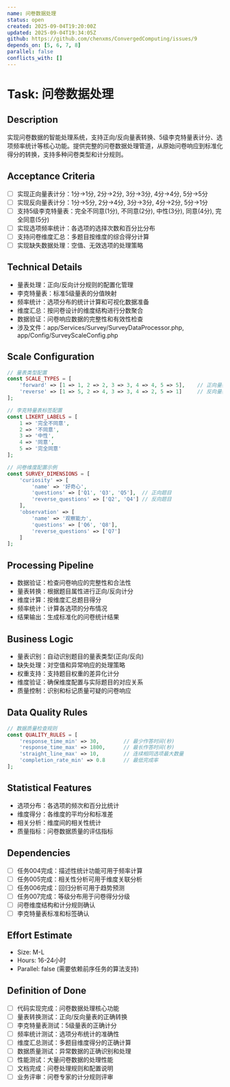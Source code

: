 ```yaml
---
name: 问卷数据处理
status: open
created: 2025-09-04T19:20:00Z
updated: 2025-09-04T19:34:05Z
github: https://github.com/chenxms/ConvergedComputing/issues/9
depends_on: [5, 6, 7, 8]
parallel: false
conflicts_with: []
---
```


# Task: 问卷数据处理

## Description
实现问卷数据的智能处理系统，支持正向/反向量表转换、5级李克特量表计分、选项频率统计等核心功能。提供完整的问卷数据处理管道，从原始问卷响应到标准化得分的转换，支持多种问卷类型和计分规则。

## Acceptance Criteria
- [ ] 实现正向量表计分：1分->1分, 2分->2分, 3分->3分, 4分->4分, 5分->5分
- [ ] 实现反向量表计分：1分->5分, 2分->4分, 3分->3分, 4分->2分, 5分->1分
- [ ] 支持5级李克特量表：完全不同意(1分), 不同意(2分), 中性(3分), 同意(4分), 完全同意(5分)
- [ ] 实现选项频率统计：各选项的选择次数和百分比分布
- [ ] 支持问卷维度汇总：多题目按维度的综合得分计算
- [ ] 实现缺失数据处理：空值、无效选项的处理策略

## Technical Details
- 量表处理：正向/反向计分规则的配置化管理
- 李克特量表：标准5级量表的分值映射
- 频率统计：选项分布的统计计算和可视化数据准备
- 维度汇总：按问卷设计的维度结构进行分数聚合
- 数据验证：问卷响应数据的完整性和有效性检查
- 涉及文件：app/Services/Survey/SurveyDataProcessor.php, app/Config/SurveyScaleConfig.php

## Scale Configuration
```php
// 量表类型配置
const SCALE_TYPES = [
    'forward' => [1 => 1, 2 => 2, 3 => 3, 4 => 4, 5 => 5],    // 正向量表
    'reverse' => [1 => 5, 2 => 4, 3 => 3, 4 => 2, 5 => 1]     // 反向量表
];

// 李克特量表标签配置
const LIKERT_LABELS = [
    1 => '完全不同意',
    2 => '不同意', 
    3 => '中性',
    4 => '同意',
    5 => '完全同意'
];

// 问卷维度配置示例
const SURVEY_DIMENSIONS = [
    'curiosity' => [
        'name' => '好奇心',
        'questions' => ['Q1', 'Q3', 'Q5'],  // 正向题目
        'reverse_questions' => ['Q2', 'Q4'] // 反向题目
    ],
    'observation' => [
        'name' => '观察能力',
        'questions' => ['Q6', 'Q8'],
        'reverse_questions' => ['Q7']
    ]
];
```

## Processing Pipeline
- 数据验证：检查问卷响应的完整性和合法性
- 量表转换：根据题目属性进行正向/反向计分
- 维度计算：按维度汇总题目得分
- 频率统计：计算各选项的分布情况
- 结果输出：生成标准化的问卷统计结果

## Business Logic
- 量表识别：自动识别题目的量表类型(正向/反向)
- 缺失处理：对空值和异常响应的处理策略
- 权重支持：支持题目权重的差异化计分
- 维度验证：确保维度配置与实际题目的对应关系
- 质量控制：识别和标记质量可疑的问卷响应

## Data Quality Rules
```php
// 数据质量检查规则
const QUALITY_RULES = [
    'response_time_min' => 30,        // 最少作答时间(秒)
    'response_time_max' => 1800,      // 最长作答时间(秒)
    'straight_line_max' => 10,        // 连续相同选项最大数量
    'completion_rate_min' => 0.8      // 最低完成率
];
```

## Statistical Features  
- 选项分布：各选项的频次和百分比统计
- 维度得分：各维度的平均分和标准差
- 相关分析：维度间的相关性统计
- 质量指标：问卷数据质量的评估指标

## Dependencies
- [ ] 任务004完成：描述性统计功能可用于频率计算
- [ ] 任务005完成：相关性分析可用于维度关联分析
- [ ] 任务006完成：回归分析可用于趋势预测
- [ ] 任务007完成：等级分布用于问卷得分分级
- [ ] 问卷维度结构和计分规则确认
- [ ] 李克特量表标准和标签确认

## Effort Estimate
- Size: M-L
- Hours: 16-24小时
- Parallel: false (需要依赖前序任务的算法支持)

## Definition of Done
- [ ] 代码实现完成：问卷数据处理核心功能
- [ ] 量表转换测试：正向/反向量表的正确转换
- [ ] 李克特量表测试：5级量表的正确计分
- [ ] 频率统计测试：选项分布统计的准确性
- [ ] 维度汇总测试：多题目维度得分的正确计算
- [ ] 数据质量测试：异常数据的正确识别和处理
- [ ] 性能测试：大量问卷数据的处理性能
- [ ] 文档完成：问卷处理规则和配置说明
- [ ] 业务评审：问卷专家的计分规则评审
